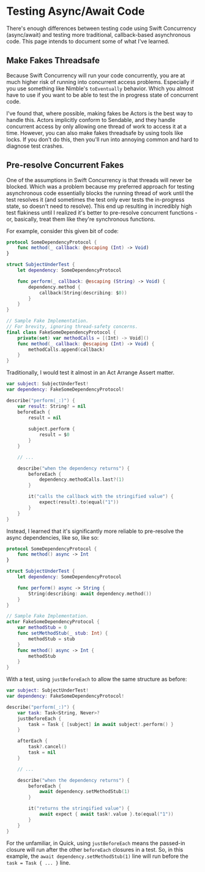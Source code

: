 # Testing Async/Await Code

There's enough differences between testing code using Swift Concurrency (async/await) and testing more traditional, callback-based asynchronous code. This page intends to document some of what I've learned.

## Make Fakes Threadsafe

Because Swift Concurrency will run your code concurrently, you are at much higher risk of running into concurrent access problems. Especially if you use something like Nimble's `toEventually` behavior. Which you almost have to use if you want to be able to test the in progress state of concurrent code.

I've found that, where possible, making fakes be Actors is the best way to handle this. Actors implicitly conform to Sendable, and they handle concurrent access by only allowing one thread of work to access it at a time. However, you can also make fakes threadsafe by using tools like locks. If you don't do this, then you'll run into annoying common and hard to diagnose test crashes.

## Pre-resolve Concurrent Fakes

One of the assumptions in Swift Concurrency is that threads will never be blocked. Which was a problem because my preferred approach for testing asynchronous code essentially blocks the running thread of work until the test resolves it (and sometimes the test only ever tests the in-progress state, so doesn't need to resolve). This end up resulting in incredibly high test flakiness until I realized it's better to pre-resolve concurrent functions - or, basically, treat them like they're synchronous functions.

For example, consider this given bit of code:

```swift
protocol SomeDependencyProtocol {
    func method(_ callback: @escaping (Int) -> Void)
}

struct SubjectUnderTest {
    let dependency: SomeDependencyProtocol

    func perform(_ callback: @escaping (String) -> Void) {
        dependency.method {
            callback(String(describing: $0))
        }
    }
}

// Sample Fake Implementation.
// For brevity, ignoring thread-safety concerns.
final class FakeSomeDependencyProtocol {
    private(set) var methodCalls = [(Int) -> Void]()
    func method(_ callback: @escaping (Int) -> Void) {
        methodCalls.append(callback)
    }
}
```

Traditionally, I would test it almost in an Act Arrange Assert matter.

```swift
var subject: SubjectUnderTest!
var dependency: FakeSomeDependencyProtocol!

describe("perform(_:)") {
    var result: String? = nil
    beforeEach {
        result = nil
        
        subject.perform {
            result = $0
        }
    }

    // ...

    describe("when the dependency returns") {
        beforeEach {
            dependency.methodCalls.last?(1)
        }

        it("calls the callback with the stringified value") {
            expect(result).to(equal("1"))
        }
    }
}
```

Instead, I learned that it's significantly more reliable to pre-resolve the async dependencies, like so, like so:

```swift
protocol SomeDependencyProtocol {
    func method() async -> Int
}

struct SubjectUnderTest {
    let dependency: SomeDependencyProtocol

    func perform() async -> String {
        String(describing: await dependency.method())
    }
}

// Sample Fake Implementation.
actor FakeSomeDependencyProtocol {
    var methodStub = 0
    func setMethodStub(_ stub: Int) {
        methodStub = stub
    }
    func method() async -> Int {
        methodStub
    }
}
```

With a test, using `justBeforeEach` to allow the same structure as before:

```swift
var subject: SubjectUnderTest!
var dependency: FakeSomeDependencyProtocol!

describe("perform(_:)") {
    var task: Task<String, Never>?
    justBeforeEach {
        task = Task { [subject] in await subject!.perform() }
    }

    afterEach {
        task?.cancel()
        task = nil
    }

    // ...

    describe("when the dependency returns") {
        beforeEach {
            await dependency.setMethodStub(1)
        }

        it("returns the stringified value") {
            await expect { await task!.value }.to(equal("1"))
        }
    }
}
```

For the unfamiliar, in Quick, using `justBeforeEach` means the passed-in closure will run after the other `beforeEach` closures in a test. So, in this example, the `await dependency.setMethodStub(1)` line will run before the `task = Task { ... }` line.
